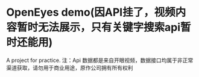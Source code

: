 # OpenEyes demo(因API挂了，视频内容暂时无法展示，只有关键字搜索api暂时还能用)
A project for practice.
注：Api 数据都是来自开眼视频，数据接口均属于非正常渠道获取，请勿用于商业用途，原作公司拥有所有权利
